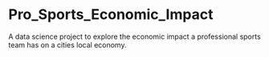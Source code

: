 # Pro_Sports_Economic_Impact
A data science project to explore the economic impact a professional sports team has on a cities local economy.
